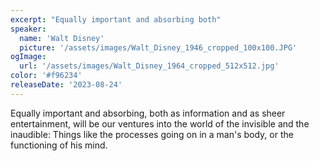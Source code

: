```yaml
---
excerpt: "Equally important and absorbing both"
speaker:
  name: 'Walt Disney'
  picture: '/assets/images/Walt_Disney_1946_cropped_100x100.JPG'
ogImage:
  url: '/assets/images/Walt_Disney_1964_cropped_512x512.jpg'
color: '#f96234'
releaseDate: '2023-08-24'
---
```

Equally important and absorbing, both as information and as sheer entertainment, will be our ventures into the world of the invisible and the inaudible: Things like the processes going on in a man's body, or the functioning of his mind.
